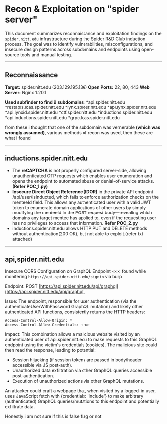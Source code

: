 # Recon & Exploitation on "spider server"

This document summarizes reconnaissance and exploitation findings on the `spider.nitt.edu` infrastructure during the Spider R&D Club induction process. The goal was to identify vulnerabilities, misconfigurations, and insecure design patterns across subdomains and endpoints using open-source tools and manual testing.

---

## Reconnaissance

**Target:** spider.nitt.edu (203.129.195.136)
**Open Ports:** 22, 80, 443
**Web Server:** Nginx 1.20.1

**Used subfinder to find 9 subdomains:**
*api.spider.nitt.edu
*restapis.lcas.spider.nitt.edu
*lynx.spider.nitt.edu
*api.lynx.spider.nitt.edu
*api.lynxid.spider.nitt.edu
*ctf.spider.nitt.edu
*inductions.spider.nitt.edu
*api.inductions.spider.nitt.edu
*grpc.lcas.spider.nitt.edu

from these i thought that one of the subdomain was vernerable **(which was wrongly assumed)**, various methods of recon was used, then these are what i found

---

## inductions.spider.nitt.edu

* The **reCAPTCHA** is not properly configured server-side, allowing unauthenticated OTP requests which enables user enumeration and opens the endpoint to automated abuse or denial-of-service attacks. **(Refer POC_1.py)**
* **Insecure Direct Object Reference (IDOR)** in the private API endpoint /api/user/isInducted, which fails to enforce authorization checks on the menteeId field. This allows any authenticated user with a valid JWT token to enumerate domain applications of other users by simply modifying the menteeId in the POST request body—revealing which domains any target mentee has applied to, even if the requesting user has no privileges to access that information. **Refer POC_2.py** 
* inductions.spider.nitt.edu allows HTTP PUT and DELETE methods without authentication(200 OK), but not able to exploit.(refer txt attached)

---

## api,spider.nitt.edu

Insecure CORS Configuration on GraphQL Endpoint <<< found while monitering `https://api.spider.nitt.edu/signin` via burp

Endpoint:
POST [https://api.spider.nitt.edu/api/graphql](https://api.spider.nitt.edu/api/graphql)

Issue:
The endpoint, responsible for user authentication (via the authenticateUserWithPassword GraphQL mutation) and likely other authenticated API functions, consistently returns the HTTP headers:

```
Access-Control-Allow-Origin: *
Access-Control-Allow-Credentials: true
```

Impact:
This combination allows a malicious website visited by an authenticated user of api.spider.nitt.edu to make requests to this GraphQL endpoint using the victim's credentials (cookies). The malicious site could then read the response, leading to potential:

* Session hijacking (if session tokens are passed in body/header accessible via JS post-auth).
* Unauthorized data exfiltration via other GraphQL queries accessible post-authentication.
* Execution of unauthorized actions via other GraphQL mutations.

An attacker could craft a webpage that, when visited by a logged-in user, uses JavaScript fetch with {credentials: 'include'} to make arbitrary (authenticated) GraphQL queries/mutations to this endpoint and potentially exfiltrate data.

Honestly i am not sure if this is false flag or not

